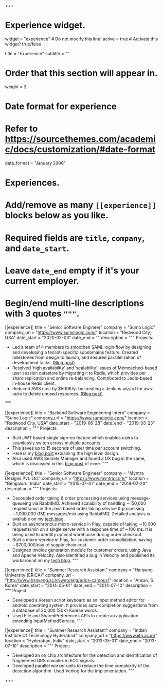 +++
# Experience widget.
widget = "experience"  # Do not modify this line!
active = true  # Activate this widget? true/false

title = "Experience"
subtitle = ""

# Order that this section will appear in.
weight = 2

# Date format for experience
#   Refer to https://sourcethemes.com/academic/docs/customization/#date-format
date_format = "January 2006"

# Experiences.
#   Add/remove as many `[[experience]]` blocks below as you like.
#   Required fields are `title`, `company`, and `date_start`.
#   Leave `date_end` empty if it's your current employer.
#   Begin/end multi-line descriptions with 3 quotes `"""`.
[[experience]]
  title = "Senior Software Engineer"
  company = "Sumo Logic"
  company_url = "https://www.sumologic.com/"
  location = "Redwood City, USA"
  date_start = "2020-02-03"
  date_end = ""
  description = """
  Projects:
  
  * Led a team of 4 members to smoothen SAML login flow by designing and developing a tenant-specific subdomains feature. Created milestones from design to launch, and ensured parallelization of development tasks. [(Blog post)](https://medium.com/geekculture/how-to-design-tenant-specific-subdomains-in-your-saas-application-5bcc19a54824)
  * Resolved ‘high availability’ and ‘scalability’ issues of Memcached-based user session datastore by migrating it to Redis, which provides per shard replication and online re-balancing. Contributed to Jedis-based in-house Redis client.
  * Reduced AWS cost by $500K/yr by creating a Jenkins wizard for aws-nuke to delete unused resources. [(Blog post)](https://medium.com/faun/aws-cost-reduction-with-aws-nuke-46498b399c1e)
  
  """

[[experience]]
  title = "Backend Software Engineering Intern"
  company = "Sumo Logic"
  company_url = "https://www.sumologic.com/"
  location = "Redwood City, USA"
  date_start = "2019-06-28"
  date_end = "2019-08-23"
  description = """
  Projects:
  
  * Built JWT based single sign-on feature which enables users to seamlessly switch across multiple accounts.
  * This saves up to 15 seconds of user time per account switching.
  * Here is my [blog post](https://medium.com/calvin-codes/understanding-json-web-tokens-jwt-459435175149) explaining the high level design.
  * Also used AWS Secrets Manager and found a UX bug in the same, which is discussed in this [blog post](https://medium.com/calvin-codes/updating-encryption-key-of-a-secret-in-aws-secrets-manager-gone-wrong-8b3118cb5822) of mine.
  """

[[experience]]
  title = "Senior Software Engineer"
  company = "Myntra Designs Pvt. Ltd."
  company_url = "https://www.myntra.com/"
  location = "Bengaluru, India"
  date_start = "2015-07-01"
  date_end = "2018-07-20"
  description = """
  Projects:
  
  * Decoupled order taking & order processing services using message-queueing via RabbitMQ. Achieved scalability of handling ∼150,000 requests/min in the Java based order taking service & processing ∼1,000,000 (1M) messages/min using RabbitMQ. Detailed analysis is available on my [tech blog](https://medium.com/calvin-codes/using-spring-rabbit-under-high-throughput-520ff76d3dd6).
  * Built an asynchronous micro-service in Play, capable of taking ∼10,000 requests/min on a single server with a response time of ∼100 ms. It is being used to identify optimal warehouse during order checkout.
  * Built a micro-service in Play, for customer order consolidation, saving ∼$700,000/day of supply chain cost.
  * Designed invoice generation module for customer orders, using Java and Apache Velocity. Also identified a bug in Velocity and published its workaround on my [tech blog](https://medium.com/calvin-codes/velocity-could-not-be-initialised-but-why-514f7708cc13).
  """

[[experience]]
  title = "Summer Research Assistant"
  company = "Hanyang University (ERICA)"
  company_url = "http://www.hanyang.ac.kr/web/eng/erica-campus1"
  location = "Ansan, S. Korea"
  date_start = "2014-05-01"
  date_end = "2014-07-10"
  description = """
  Project:
  
  * Developed a Korean script keyboard as an input method editor for android operating system. It provides auto-completion suggestions from a database of 30,000 (30K) Korean words.
  * Used File and SharedPreferences APIs to create an application extending InputMethodService.
  """
  
[[experience]]
  title = "Summer Research Assistant"
  company = "Indian Institute Of Technology Hyderabad"
  company_url = "https://www.iith.ac.in/"
  location = "Hyderabad, India"
  date_start = "2013-05-01"
  date_end = "2013-07-10"
  description = """
  Project:
  
  * Developed an on chip architecture for the detection and identification of fragmented QRS complex in ECG signals.
  * Developed parallel worker units to reduce the time complexity of the detection algorithm. Used Verilog for the implementation.
  """

+++
